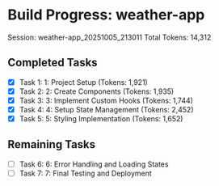 # Build Progress: weather-app
Session: weather-app_20251005_213011
Total Tokens: 14,312

## Completed Tasks
- [x] Task 1: 1: Project Setup (Tokens: 1,921)
- [x] Task 2: 2: Create Components (Tokens: 1,935)
- [x] Task 3: 3: Implement Custom Hooks (Tokens: 1,744)
- [x] Task 4: 4: Setup State Management (Tokens: 2,452)
- [x] Task 5: 5: Styling Implementation (Tokens: 1,652)

## Remaining Tasks
- [ ] Task 6: 6: Error Handling and Loading States
- [ ] Task 7: 7: Final Testing and Deployment
